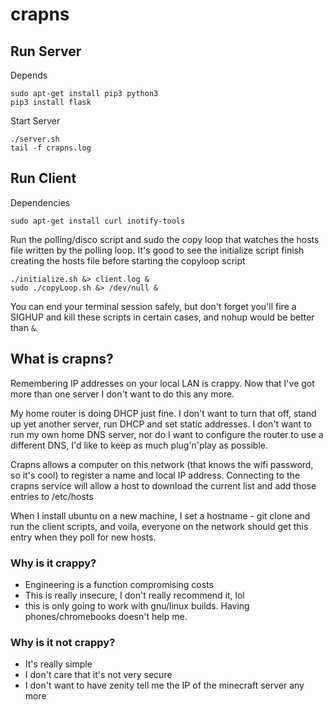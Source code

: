 # crapns

## Run Server

Depends
```
sudo apt-get install pip3 python3 
pip3 install flask
```

Start Server

```
./server.sh
tail -f crapns.log
```

## Run Client

Dependencies

```
sudo apt-get install curl inotify-tools
```

Run the polling/disco script and sudo the copy loop that watches the 
hosts file written by the polling loop. It's good to see the initialize
script finish creating the hosts file before starting the copyloop script

```
./initialize.sh &> client.log &
sudo ./copyLoop.sh &> /dev/null &
```

You can end your terminal session safely, but don't forget you'll fire a SIGHUP
and kill these scripts in certain cases, and nohup would be better than `&`.

## What is crapns?

Remembering IP addresses on your local LAN is crappy. Now that I've got more than 
one server I don't want to do this any more. 

My home router is doing DHCP just fine. I don't want to turn that off, stand up
yet another server, run DHCP and set static addresses. I don't want to run my own 
home DNS server, nor do I want to configure the router to use a different DNS, 
I'd like to keep as much plug'n'play as possible.

Crapns allows a computer on this network (that knows the wifi password, so it's cool)
to register a name and local IP address. Connecting to the crapns service will allow
a host to download the current list and add those entries to /etc/hosts

When I install ubuntu on a new machine, I set a hostname - git clone and run the client
scripts, and voila, everyone on the network should get this entry when they poll for 
new hosts. 

### Why is it crappy?
 * Engineering is a function compromising costs
 * This is really insecure, I don't really recommend it, lol
 * this is only going to work with gnu/linux builds. Having phones/chromebooks doesn't 
   help me. 

### Why is it not crappy?
 * It's really simple
 * I don't care that it's not very secure
 * I don't want to have zenity tell me the IP of the minecraft server any more
